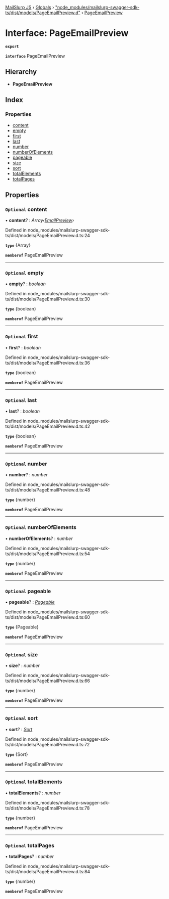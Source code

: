 [MailSlurp JS](../README.md) › [Globals](../globals.md) › ["node_modules/mailslurp-swagger-sdk-ts/dist/models/PageEmailPreview.d"](../modules/_node_modules_mailslurp_swagger_sdk_ts_dist_models_pageemailpreview_d_.md) › [PageEmailPreview](_node_modules_mailslurp_swagger_sdk_ts_dist_models_pageemailpreview_d_.pageemailpreview.md)

# Interface: PageEmailPreview

**`export`** 

**`interface`** PageEmailPreview

## Hierarchy

* **PageEmailPreview**

## Index

### Properties

* [content](_node_modules_mailslurp_swagger_sdk_ts_dist_models_pageemailpreview_d_.pageemailpreview.md#optional-content)
* [empty](_node_modules_mailslurp_swagger_sdk_ts_dist_models_pageemailpreview_d_.pageemailpreview.md#optional-empty)
* [first](_node_modules_mailslurp_swagger_sdk_ts_dist_models_pageemailpreview_d_.pageemailpreview.md#optional-first)
* [last](_node_modules_mailslurp_swagger_sdk_ts_dist_models_pageemailpreview_d_.pageemailpreview.md#optional-last)
* [number](_node_modules_mailslurp_swagger_sdk_ts_dist_models_pageemailpreview_d_.pageemailpreview.md#optional-number)
* [numberOfElements](_node_modules_mailslurp_swagger_sdk_ts_dist_models_pageemailpreview_d_.pageemailpreview.md#optional-numberofelements)
* [pageable](_node_modules_mailslurp_swagger_sdk_ts_dist_models_pageemailpreview_d_.pageemailpreview.md#optional-pageable)
* [size](_node_modules_mailslurp_swagger_sdk_ts_dist_models_pageemailpreview_d_.pageemailpreview.md#optional-size)
* [sort](_node_modules_mailslurp_swagger_sdk_ts_dist_models_pageemailpreview_d_.pageemailpreview.md#optional-sort)
* [totalElements](_node_modules_mailslurp_swagger_sdk_ts_dist_models_pageemailpreview_d_.pageemailpreview.md#optional-totalelements)
* [totalPages](_node_modules_mailslurp_swagger_sdk_ts_dist_models_pageemailpreview_d_.pageemailpreview.md#optional-totalpages)

## Properties

### `Optional` content

• **content**? : *Array‹[EmailPreview](_node_modules_mailslurp_swagger_sdk_ts_dist_models_emailpreview_d_.emailpreview.md)›*

Defined in node_modules/mailslurp-swagger-sdk-ts/dist/models/PageEmailPreview.d.ts:24

**`type`** {Array<EmailPreview>}

**`memberof`** PageEmailPreview

___

### `Optional` empty

• **empty**? : *boolean*

Defined in node_modules/mailslurp-swagger-sdk-ts/dist/models/PageEmailPreview.d.ts:30

**`type`** {boolean}

**`memberof`** PageEmailPreview

___

### `Optional` first

• **first**? : *boolean*

Defined in node_modules/mailslurp-swagger-sdk-ts/dist/models/PageEmailPreview.d.ts:36

**`type`** {boolean}

**`memberof`** PageEmailPreview

___

### `Optional` last

• **last**? : *boolean*

Defined in node_modules/mailslurp-swagger-sdk-ts/dist/models/PageEmailPreview.d.ts:42

**`type`** {boolean}

**`memberof`** PageEmailPreview

___

### `Optional` number

• **number**? : *number*

Defined in node_modules/mailslurp-swagger-sdk-ts/dist/models/PageEmailPreview.d.ts:48

**`type`** {number}

**`memberof`** PageEmailPreview

___

### `Optional` numberOfElements

• **numberOfElements**? : *number*

Defined in node_modules/mailslurp-swagger-sdk-ts/dist/models/PageEmailPreview.d.ts:54

**`type`** {number}

**`memberof`** PageEmailPreview

___

### `Optional` pageable

• **pageable**? : *[Pageable](_node_modules_mailslurp_swagger_sdk_ts_dist_models_pageable_d_.pageable.md)*

Defined in node_modules/mailslurp-swagger-sdk-ts/dist/models/PageEmailPreview.d.ts:60

**`type`** {Pageable}

**`memberof`** PageEmailPreview

___

### `Optional` size

• **size**? : *number*

Defined in node_modules/mailslurp-swagger-sdk-ts/dist/models/PageEmailPreview.d.ts:66

**`type`** {number}

**`memberof`** PageEmailPreview

___

### `Optional` sort

• **sort**? : *[Sort](_node_modules_mailslurp_swagger_sdk_ts_dist_models_sort_d_.sort.md)*

Defined in node_modules/mailslurp-swagger-sdk-ts/dist/models/PageEmailPreview.d.ts:72

**`type`** {Sort}

**`memberof`** PageEmailPreview

___

### `Optional` totalElements

• **totalElements**? : *number*

Defined in node_modules/mailslurp-swagger-sdk-ts/dist/models/PageEmailPreview.d.ts:78

**`type`** {number}

**`memberof`** PageEmailPreview

___

### `Optional` totalPages

• **totalPages**? : *number*

Defined in node_modules/mailslurp-swagger-sdk-ts/dist/models/PageEmailPreview.d.ts:84

**`type`** {number}

**`memberof`** PageEmailPreview
